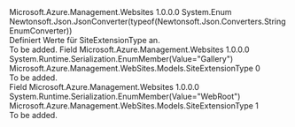 <Type Name="SiteExtensionType" FullName="Microsoft.Azure.Management.WebSites.Models.SiteExtensionType">
  <TypeSignature Language="C#" Value="public enum SiteExtensionType" />
  <TypeSignature Language="ILAsm" Value=".class public auto ansi sealed SiteExtensionType extends System.Enum" />
  <TypeSignature Language="DocId" Value="T:Microsoft.Azure.Management.WebSites.Models.SiteExtensionType" />
  <TypeSignature Language="VB.NET" Value="Public Enum SiteExtensionType" />
  <TypeSignature Language="F#" Value="type SiteExtensionType = " />
  <AssemblyInfo>
    <AssemblyName>Microsoft.Azure.Management.Websites</AssemblyName>
    <AssemblyVersion>1.0.0.0</AssemblyVersion>
  </AssemblyInfo>
  <Base>
    <BaseTypeName>System.Enum</BaseTypeName>
  </Base>
  <Attributes>
    <Attribute>
      <AttributeName>Newtonsoft.Json.JsonConverter(typeof(Newtonsoft.Json.Converters.StringEnumConverter))</AttributeName>
    </Attribute>
  </Attributes>
  <Docs>
    <summary>
            Definiert Werte für SiteExtensionType an.
            </summary>
    <remarks>To be added.</remarks>
  </Docs>
  <Members>
    <Member MemberName="Gallery">
      <MemberSignature Language="C#" Value="Gallery" />
      <MemberSignature Language="ILAsm" Value=".field public static literal valuetype Microsoft.Azure.Management.WebSites.Models.SiteExtensionType Gallery = int32(0)" />
      <MemberSignature Language="DocId" Value="F:Microsoft.Azure.Management.WebSites.Models.SiteExtensionType.Gallery" />
      <MemberSignature Language="VB.NET" Value="Gallery" />
      <MemberSignature Language="F#" Value="Gallery = 0" Usage="Microsoft.Azure.Management.WebSites.Models.SiteExtensionType.Gallery" />
      <MemberType>Field</MemberType>
      <AssemblyInfo>
        <AssemblyName>Microsoft.Azure.Management.Websites</AssemblyName>
        <AssemblyVersion>1.0.0.0</AssemblyVersion>
      </AssemblyInfo>
      <Attributes>
        <Attribute>
          <AttributeName>System.Runtime.Serialization.EnumMember(Value="Gallery")</AttributeName>
        </Attribute>
      </Attributes>
      <ReturnValue>
        <ReturnType>Microsoft.Azure.Management.WebSites.Models.SiteExtensionType</ReturnType>
      </ReturnValue>
      <MemberValue>0</MemberValue>
      <Docs>
        <summary>To be added.</summary>
      </Docs>
    </Member>
    <Member MemberName="WebRoot">
      <MemberSignature Language="C#" Value="WebRoot" />
      <MemberSignature Language="ILAsm" Value=".field public static literal valuetype Microsoft.Azure.Management.WebSites.Models.SiteExtensionType WebRoot = int32(1)" />
      <MemberSignature Language="DocId" Value="F:Microsoft.Azure.Management.WebSites.Models.SiteExtensionType.WebRoot" />
      <MemberSignature Language="VB.NET" Value="WebRoot" />
      <MemberSignature Language="F#" Value="WebRoot = 1" Usage="Microsoft.Azure.Management.WebSites.Models.SiteExtensionType.WebRoot" />
      <MemberType>Field</MemberType>
      <AssemblyInfo>
        <AssemblyName>Microsoft.Azure.Management.Websites</AssemblyName>
        <AssemblyVersion>1.0.0.0</AssemblyVersion>
      </AssemblyInfo>
      <Attributes>
        <Attribute>
          <AttributeName>System.Runtime.Serialization.EnumMember(Value="WebRoot")</AttributeName>
        </Attribute>
      </Attributes>
      <ReturnValue>
        <ReturnType>Microsoft.Azure.Management.WebSites.Models.SiteExtensionType</ReturnType>
      </ReturnValue>
      <MemberValue>1</MemberValue>
      <Docs>
        <summary>To be added.</summary>
      </Docs>
    </Member>
  </Members>
</Type>